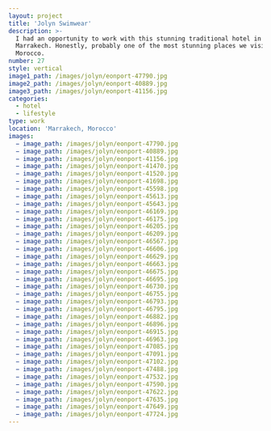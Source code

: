 ```yaml
---
layout: project
title: 'Jolyn Swimwear'
description: >-
  I had an opportunity to work with this stunning traditional hotel in
  Marrakech. Honestly, probably one of the most stunning places we visited in
  Morocco.
number: 27
style: vertical
image1_path: /images/jolyn/eonport-47790.jpg
image2_path: /images/jolyn/eonport-40889.jpg
image3_path: /images/jolyn/eonport-41156.jpg
categories:
  - hotel
  - lifestyle
type: work
location: 'Marrakech, Morocco'
images:
  − image_path: /images/jolyn/eonport-47790.jpg
  − image_path: /images/jolyn/eonport-40889.jpg
  − image_path: /images/jolyn/eonport-41156.jpg
  − image_path: /images/jolyn/eonport-41470.jpg
  − image_path: /images/jolyn/eonport-41520.jpg
  − image_path: /images/jolyn/eonport-41698.jpg
  − image_path: /images/jolyn/eonport-45598.jpg
  − image_path: /images/jolyn/eonport-45613.jpg
  − image_path: /images/jolyn/eonport-45643.jpg
  − image_path: /images/jolyn/eonport-46169.jpg
  − image_path: /images/jolyn/eonport-46175.jpg
  − image_path: /images/jolyn/eonport-46205.jpg
  − image_path: /images/jolyn/eonport-46209.jpg
  − image_path: /images/jolyn/eonport-46567.jpg
  − image_path: /images/jolyn/eonport-46606.jpg
  − image_path: /images/jolyn/eonport-46629.jpg
  − image_path: /images/jolyn/eonport-46663.jpg
  − image_path: /images/jolyn/eonport-46675.jpg
  − image_path: /images/jolyn/eonport-46695.jpg
  − image_path: /images/jolyn/eonport-46730.jpg
  − image_path: /images/jolyn/eonport-46755.jpg
  − image_path: /images/jolyn/eonport-46793.jpg
  − image_path: /images/jolyn/eonport-46795.jpg
  − image_path: /images/jolyn/eonport-46882.jpg
  − image_path: /images/jolyn/eonport-46896.jpg
  − image_path: /images/jolyn/eonport-46915.jpg
  − image_path: /images/jolyn/eonport-46963.jpg
  − image_path: /images/jolyn/eonport-47085.jpg
  − image_path: /images/jolyn/eonport-47091.jpg
  − image_path: /images/jolyn/eonport-47102.jpg
  − image_path: /images/jolyn/eonport-47488.jpg
  − image_path: /images/jolyn/eonport-47532.jpg
  − image_path: /images/jolyn/eonport-47590.jpg
  − image_path: /images/jolyn/eonport-47622.jpg
  − image_path: /images/jolyn/eonport-47635.jpg
  − image_path: /images/jolyn/eonport-47649.jpg
  − image_path: /images/jolyn/eonport-47724.jpg
---
```

